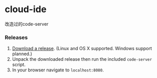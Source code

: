 # cloud-ide
改造过的code-server

### Releases

1. [Download a release](https://github.com/Clearlove-X/cloud-ide/releases). (Linux and
   OS X supported. Windows support planned.)
2. Unpack the downloaded release then run the included `code-server` script.
3. In your browser navigate to `localhost:8080`.
